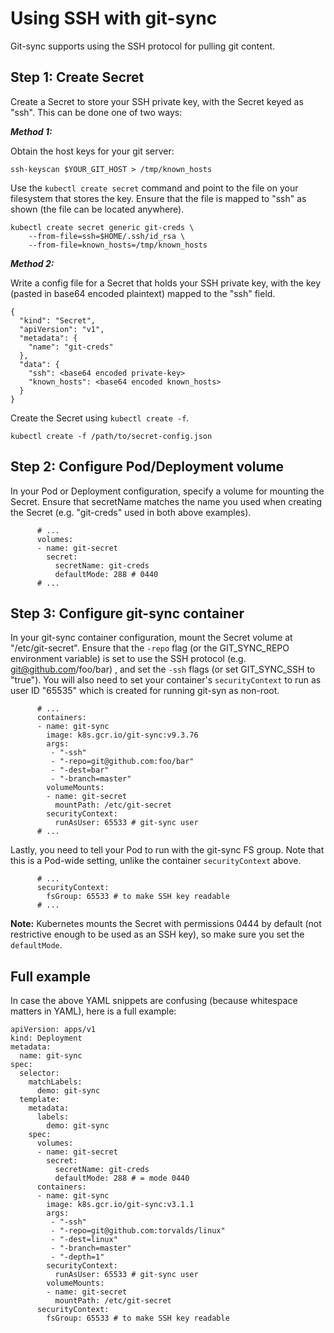 # Using SSH with git-sync

Git-sync supports using the SSH protocol for pulling git content.

## Step 1: Create Secret

Create a Secret to store your SSH private key, with the Secret keyed as "ssh".
This can be done one of two ways:

***Method 1:***

Obtain the host keys for your git server:

```
ssh-keyscan $YOUR_GIT_HOST > /tmp/known_hosts
```

Use the `kubectl create secret` command and point to the file on your
filesystem that stores the key. Ensure that the file is mapped to "ssh" as
shown (the file can be located anywhere).


```
kubectl create secret generic git-creds \
    --from-file=ssh=$HOME/.ssh/id_rsa \
    --from-file=known_hosts=/tmp/known_hosts
```

***Method 2:***

Write a config file for a Secret that holds your SSH private key, with the key
(pasted in base64 encoded plaintext) mapped to the "ssh" field.

```
{
  "kind": "Secret",
  "apiVersion": "v1",
  "metadata": {
    "name": "git-creds"
  },
  "data": {
    "ssh": <base64 encoded private-key>
    "known_hosts": <base64 encoded known_hosts>
  }
}
```

Create the Secret using `kubectl create -f`.

```
kubectl create -f /path/to/secret-config.json
```

## Step 2: Configure Pod/Deployment volume

In your Pod or Deployment configuration, specify a volume for mounting the
Secret. Ensure that secretName matches the name you used when creating the
Secret (e.g. "git-creds" used in both above examples).

```
      # ...
      volumes:
      - name: git-secret
        secret:
          secretName: git-creds
          defaultMode: 288 # 0440
      # ...
```

## Step 3: Configure git-sync container

In your git-sync container configuration, mount the Secret volume at
"/etc/git-secret". Ensure that the `-repo` flag (or the GIT_SYNC_REPO
environment variable) is set to use the SSH protocol (e.g.
git@github.com/foo/bar) , and set the `-ssh` flags (or set GIT_SYNC_SSH to
"true").  You will also need to set your container's `securityContext` to run
as user ID "65535" which is created for running git-syn as non-root.

```
      # ...
      containers:
      - name: git-sync
        image: k8s.gcr.io/git-sync:v9.3.76
        args:
         - "-ssh"
         - "-repo=git@github.com:foo/bar"
         - "-dest=bar"
         - "-branch=master"
        volumeMounts:
        - name: git-secret
          mountPath: /etc/git-secret
        securityContext:
          runAsUser: 65533 # git-sync user
      # ...
```

Lastly, you need to tell your Pod to run with the git-sync FS group.  Note
that this is a Pod-wide setting, unlike the container `securityContext` above.

```
      # ...
      securityContext:
        fsGroup: 65533 # to make SSH key readable
      # ...
```

**Note:** Kubernetes mounts the Secret with permissions 0444 by default (not
restrictive enough to be used as an SSH key), so make sure you set the
`defaultMode`.

## Full example

In case the above YAML snippets are confusing (because whitespace matters in
YAML), here is a full example:

```
apiVersion: apps/v1
kind: Deployment
metadata:
  name: git-sync
spec:
  selector:
    matchLabels:
      demo: git-sync
  template:
    metadata:
      labels:
        demo: git-sync
    spec:
      volumes:
      - name: git-secret
        secret:
          secretName: git-creds
          defaultMode: 288 # = mode 0440
      containers:
      - name: git-sync
        image: k8s.gcr.io/git-sync:v3.1.1
        args:
         - "-ssh"
         - "-repo=git@github.com:torvalds/linux"
         - "-dest=linux"
         - "-branch=master"
         - "-depth=1"
        securityContext:
          runAsUser: 65533 # git-sync user
        volumeMounts:
        - name: git-secret
          mountPath: /etc/git-secret
      securityContext:
        fsGroup: 65533 # to make SSH key readable
```
